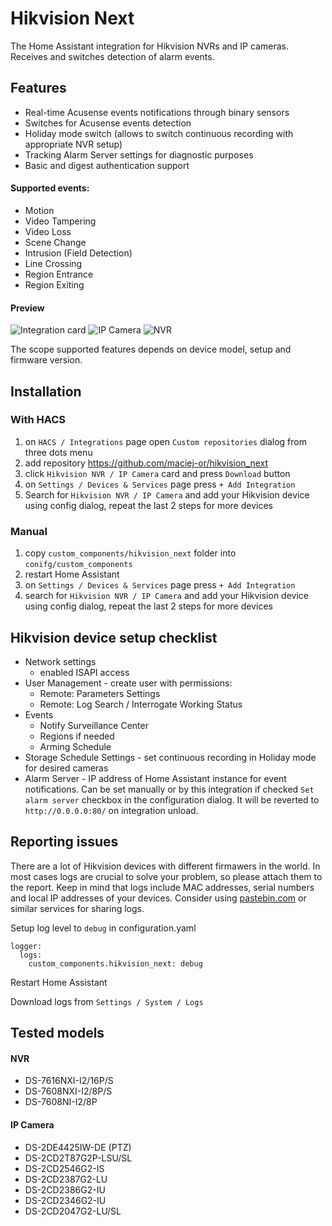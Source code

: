 # Hikvision Next

The Home Assistant integration for Hikvision NVRs and IP cameras. Receives and switches detection of alarm events.

## Features
- Real-time Acusense events notifications through binary sensors
- Switches for Acusense events detection
- Holiday mode switch (allows to switch continuous recording with appropriate NVR setup)
- Tracking Alarm Server settings for diagnostic purposes
- Basic and digest authentication support

#### Supported events:
- Motion
- Video Tampering
- Video Loss
- Scene Change
- Intrusion (Field Detection)
- Line Crossing
- Region Entrance
- Region Exiting

#### Preview
![Integration card](/assets/card.jpg "Integration card")
![IP Camera](/assets/ipcam.jpg "IP Camera device view")
![NVR](/assets/nvr.jpg "NVR device view")


The scope supported features depends on device model, setup and firmware version.

## Installation
### With HACS
1. on `HACS / Integrations` page open `Custom repositories` dialog from three dots menu
2. add repository https://github.com/maciej-or/hikvision_next
3. click `Hikvision NVR / IP Camera` card and press `Download` button
4. on `Settings / Devices & Services` page press `+ Add Integration`
5. Search for `Hikvision NVR / IP Camera` and add your Hikvision device using config dialog, repeat the last 2 steps for more devices
### Manual
1. copy `custom_components/hikvision_next` folder into `conifg/custom_components`
2. restart Home Assistant
3. on `Settings / Devices & Services` page press `+ Add Integration`
4. search for `Hikvision NVR / IP Camera` and add your Hikvision device using config dialog, repeat the last 2 steps for more devices

## Hikvision device setup checklist
- Network settings
    - enabled ISAPI access
- User Management - create user with permissions:
    - Remote: Parameters Settings
    - Remote: Log Search / Interrogate Working Status
- Events
    - Notify Surveillance Center
    - Regions if needed
    - Arming Schedule
- Storage Schedule Settings - set continuous recording in Holiday mode for desired cameras
- Alarm Server - IP address of Home Assistant instance for event notifications. Can be set manually or by this integration if checked `Set alarm server` checkbox in the configuration dialog. It will be reverted to `http://0.0.0.0:80/` on integration unload.

## Reporting issues

There are a lot of Hikvision devices with different firmawers in the world. In most cases logs are crucial to solve your problem, so please attach them to the report.
Keep in mind that logs include MAC addresses, serial numbers and local IP addresses of your devices. Consider using [pastebin.com](https://pastebin.com) or similar services for sharing logs.

Setup log level to `debug` in configuration.yaml
```
logger:
  logs:
    custom_components.hikvision_next: debug
```
Restart Home Assistant

Download logs from `Settings / System / Logs`
## Tested models
#### NVR
- DS-7616NXI-I2/16P/S
- DS-7608NXI-I2/8P/S
- DS-7608NI-I2/8P
#### IP Camera
- DS-2DE4425IW-DE (PTZ)
- DS-2CD2T87G2P-LSU/SL
- DS-2CD2546G2-IS
- DS-2CD2387G2-LU
- DS-2CD2386G2-IU
- DS-2CD2346G2-IU
- DS-2CD2047G2-LU/SL